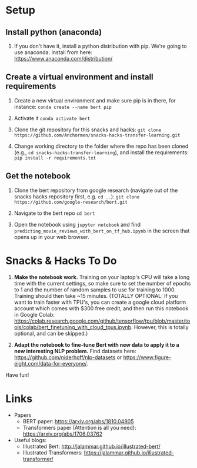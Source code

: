 # Setup

## Install python (anaconda)
1. If you don't have it, install a python distribution with pip. We're going to use anaconda. Install from here:  https://www.anaconda.com/distribution/

## Create a virtual environment and install requirements
1. Create a new virtual environment and make sure pip is in there, for instance: `conda create --name bert pip`

1. Activate it `conda activate bert`

1. Clone the git repository for this snacks and hacks: `git clone https://github.com/Anchormen/snacks-hacks-transfer-learning.git`

1. Change working directory to the folder where the repo has been cloned (e.g., `cd snacks-hacks-transfer-learning`), and install the requirements: `pip install -r requirements.txt`

## Get the notebook

1. Clone the bert repository from google research (navigate out of the snacks hacks repository first, e.g. `cd ..`): `git clone https://github.com/google-research/bert.git`

1. Navigate to the bert repo `cd bert`

1. Open the notebook using `jupyter notebook` and find `predicting_movie_reviews_with_bert_on_tf_hub.ipynb` in the screen that opens up in your web browser.

# Snacks & Hacks To Do

1. **Make the notebook work.** Training on your laptop's CPU will take a long time with the current settings, so make sure to set the number of epochs to 1 and the number of random samples to use for training to 1000. Training should then take ~15 minutes.  (TOTALLY OPTIONAL: If you want to train faster with TPU's, you can create a google cloud platform account which comes with $300 free credit, and then run this notebook in Google Colab: https://colab.research.google.com/github/tensorflow/tpu/blob/master/tools/colab/bert_finetuning_with_cloud_tpus.ipynb. However, this is totally optional, and can be skipped.)

1. **Adapt the notebook to fine-tune Bert with new data to apply it to a new interesting NLP problem.** Find datasets here: https://github.com/niderhoff/nlp-datasets or https://www.figure-eight.com/data-for-everyone/.

Have fun!

# Links

- Papers
  - BERT paper: https://arxiv.org/abs/1810.04805
  - Transformers paper (Attention is all you need): https://arxiv.org/abs/1706.03762
- Useful blogs:
  - Illustrated Bert: http://jalammar.github.io/illustrated-bert/
  - Illustrated Transformers: https://jalammar.github.io/illustrated-transformer/
